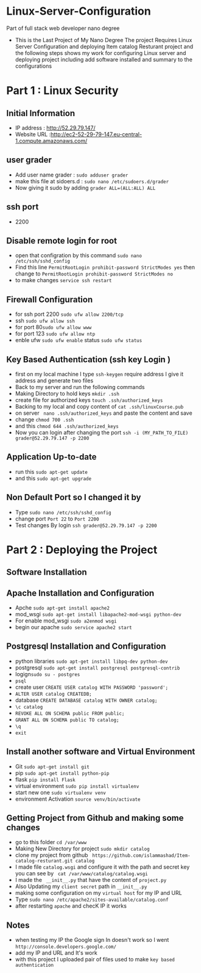 # Linux-Server-Configuration
Part of full stack web developer nano degree

- This is the Last Project of My Nano Degree The project Requires Linux Server Configuration and deploying Item catalog Resturant  project and the following steps shows my work for configuring Linux server and deploying project including add software installed and summary to the configurations 

# Part 1 : Linux Security 

## Initial Information 
- IP address : http://52.29.79.147/ 
- Website URL :http://ec2-52-29-79-147.eu-central-1.compute.amazonaws.com/ 

##  user grader 
- Add user name grader : `sudo adduser grader`
- make this file at sidoers.d : `sudo nano /etc/sudoers.d/grader`
- Now giving it sudo by adding `grader ALL=(ALL:ALL) ALL`

## ssh port 
- 2200

## Disable remote login for root 
- open that configration by this command `sudo nano /etc/ssh/sshd_config`
- Find this line `PermitRootLogin prohibit-password StrictModes yes` then change 
   to `PermitRootLogin prohibit-password StrictModes no `
- to make changes `service ssh restart`

## Firewall Configuration 
- for ssh port 2200  `sudo ufw allow 2200/tcp`
- ssh `sudo ufw allow ssh`
- for port 80`sudo ufw allow www`
- for port 123 `sudo ufw allow ntp` 
- enble ufw `sudo ufw enable`
 status  `sudo ufw status`

## Key Based Authentication (ssh key Login )
- first on my local machine  I type `ssh-keygen` require address I give it address and generate two files 
- Back to my server and run the following commands 
- Making Directory to hold keys  `mkdir .ssh`
- create file for authorized keys `touch .ssh/authorized_keys`
- Backing to my local and copy content of  `cat .ssh/linuxCourse.pub`
- on server ` nano .ssh/authorized_keys` and paste the content and save
- change `chmod 700 .ssh`
-	and this `chmod 644 .ssh/authorized_keys`
- Now you can login after changing the port  `ssh -i (MY_PATH_TO_FILE) grader@52.29.79.147 -p 2200 `

## Application Up-to-date
- run this  `sudo apt-get update`
- and this  `sudo apt-get upgrade`

## Non Default Port so I changed  it by 
- Type  `sudo nano /etc/ssh/sshd_config`
- change port `Port 22` to `Port 2200`
- Test changes By login `ssh grader@52.29.79.147 -p 2200`

# Part 2 : Deploying the Project 

## Software Installation

## Apache Installation and Configuration 
- Apche `sudo apt-get install apache2`
- mod_wsgi `sudo apt-get install libapache2-mod-wsgi python-dev`
- For enable mod_wsgi  `sudo a2enmod wsgi`
- begin our apache  `sudo service apache2 start`
## Postgresql Installation and Configuration 
- python libraries `sudo apt-get install libpq-dev python-dev`
- postgresql `sudo apt-get install postgresql postgresql-contrib`
- logign`sudo su - postgres`
- `psql`
- create user `CREATE USER catalog WITH PASSWORD 'password';`
- `ALTER USER catalog CREATEDB;`
- database `CREATE DATABASE catalog WITH OWNER catalog;`
- `\c catalog`
- `REVOKE ALL ON SCHEMA public FROM public;`
- `GRANT ALL ON SCHEMA public TO catalog;`
- `\q`
- `exit`
## Install another software  and Virtual Environment 
- Git `sudo apt-get install git`
- pip `sudo apt-get install python-pip`
- flask `pip install Flask` 
- virtual environment `sudo pip install virtualenv`
- start new one `sudo virtualenv venv`
- environment Activation `source venv/bin/activate`

## Getting Project from Github and making some changes 
- go to this folder `cd /var/www`
- Making New Directory for project  `sudo mkdir catalog`
- clone my project from github ` https://github.com/islammashad/Item-catalog-resturant.git catalog` 
- I made file `catalog.wsgi` and configure it with the path and secret key you can see by ` cat /var/www/catalog/catalog.wsgi`
- I made the ` __init__.py` that have the content of `project.py` 
- Also Updating my `client secret` path in `__init__.py `
- making some configuration on my `virtual host` for my IP and URL 
- Type `sudo nano /etc/apache2/sites-available/catalog.conf`
- after restarting `apache` and checK IP it works 

## Notes 
- when testing my IP the Google sign In doesn't work so I went `http://console.developers.google.com/` 
- add my IP and URL and It's work 
- with this project I uploaded pair of files used to make `key based authentication `
